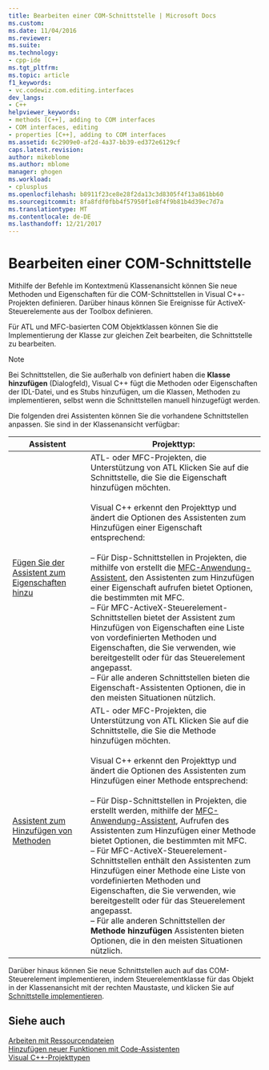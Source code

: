 ```yaml
---
title: Bearbeiten einer COM-Schnittstelle | Microsoft Docs
ms.custom: 
ms.date: 11/04/2016
ms.reviewer: 
ms.suite: 
ms.technology:
- cpp-ide
ms.tgt_pltfrm: 
ms.topic: article
f1_keywords:
- vc.codewiz.com.editing.interfaces
dev_langs:
- C++
helpviewer_keywords:
- methods [C++], adding to COM interfaces
- COM interfaces, editing
- properties [C++], adding to COM interfaces
ms.assetid: 6c2909e0-af2d-4a37-bb39-ed372e6129cf
caps.latest.revision: 
author: mikeblome
ms.author: mblome
manager: ghogen
ms.workload:
- cplusplus
ms.openlocfilehash: b8911f23ce8e28f2da13c3d8305f4f13a861bb60
ms.sourcegitcommit: 8fa8fdf0fbb4f57950f1e8f4f9b81b4d39ec7d7a
ms.translationtype: MT
ms.contentlocale: de-DE
ms.lasthandoff: 12/21/2017
---
```

# <a name="editing-a-com-interface"></a>Bearbeiten einer COM-Schnittstelle
Mithilfe der Befehle im Kontextmenü Klassenansicht können Sie neue Methoden und Eigenschaften für die COM-Schnittstellen in Visual C++-Projekten definieren. Darüber hinaus können Sie Ereignisse für ActiveX-Steuerelemente aus der Toolbox definieren.  
  
 Für ATL und MFC-basierten COM Objektklassen können Sie die Implementierung der Klasse zur gleichen Zeit bearbeiten, die Schnittstelle zu bearbeiten.  
  
> [!NOTE]
>  Bei Schnittstellen, die Sie außerhalb von definiert haben die **Klasse hinzufügen** (Dialogfeld), Visual C++ fügt die Methoden oder Eigenschaften der IDL-Datei, und es Stubs hinzufügen, um die Klassen, Methoden zu implementieren, selbst wenn die Schnittstellen manuell hinzugefügt werden.  
  
 Die folgenden drei Assistenten können Sie die vorhandene Schnittstellen anpassen. Sie sind in der Klassenansicht verfügbar:  
  
|Assistent|Projekttyp:|  
|------------|------------------|  
|[Fügen Sie der Assistent zum Eigenschaften hinzu](../ide/names-add-property-wizard.md)|ATL- oder MFC-Projekten, die Unterstützung von ATL Klicken Sie auf die Schnittstelle, die Sie die Eigenschaft hinzufügen möchten.<br /><br /> Visual C++ erkennt den Projekttyp und ändert die Optionen des Assistenten zum Hinzufügen einer Eigenschaft entsprechend:<br /><br /> – Für Disp-Schnittstellen in Projekten, die mithilfe von erstellt die [MFC-Anwendung-Assistent](../mfc/reference/mfc-application-wizard.md), den Assistenten zum Hinzufügen einer Eigenschaft aufrufen bietet Optionen, die bestimmten mit MFC.<br />– Für MFC-ActiveX-Steuerelement-Schnittstellen bietet der Assistent zum Hinzufügen von Eigenschaften eine Liste von vordefinierten Methoden und Eigenschaften, die Sie verwenden, wie bereitgestellt oder für das Steuerelement angepasst.<br />– Für alle anderen Schnittstellen bieten die Eigenschaft-Assistenten Optionen, die in den meisten Situationen nützlich.|  
|[Assistent zum Hinzufügen von Methoden](../ide/add-method-wizard.md)|ATL- oder MFC-Projekten, die Unterstützung von ATL Klicken Sie auf die Schnittstelle, die Sie die Methode hinzufügen möchten.<br /><br /> Visual C++ erkennt den Projekttyp und ändert die Optionen des Assistenten zum Hinzufügen einer Methode entsprechend:<br /><br /> – Für Disp-Schnittstellen in Projekten, die erstellt werden, mithilfe der [MFC-Anwendung-Assistent](../mfc/reference/mfc-application-wizard.md), Aufrufen des Assistenten zum Hinzufügen einer Methode bietet Optionen, die bestimmten mit MFC.<br />– Für MFC-ActiveX-Steuerelement-Schnittstellen enthält den Assistenten zum Hinzufügen einer Methode eine Liste von vordefinierten Methoden und Eigenschaften, die Sie verwenden, wie bereitgestellt oder für das Steuerelement angepasst.<br />– Für alle anderen Schnittstellen der **Methode hinzufügen** Assistenten bieten Optionen, die in den meisten Situationen nützlich.|  
  
 Darüber hinaus können Sie neue Schnittstellen auch auf das COM-Steuerelement implementieren, indem Steuerelementklasse für das Objekt in der Klassenansicht mit der rechten Maustaste, und klicken Sie auf [Schnittstelle implementieren](../ide/implement-interface-wizard.md).  
  
## <a name="see-also"></a>Siehe auch  
 [Arbeiten mit Ressourcendateien](../windows/working-with-resource-files.md)   
 [Hinzufügen neuer Funktionen mit Code-Assistenten](../ide/adding-functionality-with-code-wizards-cpp.md)   
 [Visual C++-Projekttypen](../ide/visual-cpp-project-types.md)